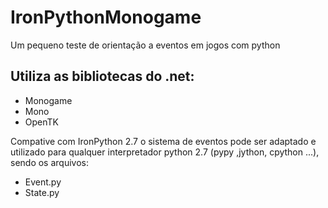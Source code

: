 # IronPythonMonogame

Um pequeno teste de orientação a eventos em jogos com python

Utiliza as bibliotecas do .net:
-----
- Monogame
- Mono
- OpenTK

Compative com IronPython 2.7
o sistema de eventos pode ser adaptado e utilizado para qualquer interpretador python 2.7 (pypy ,jython, cpython ...), sendo os arquivos:

- Event.py
- State.py
